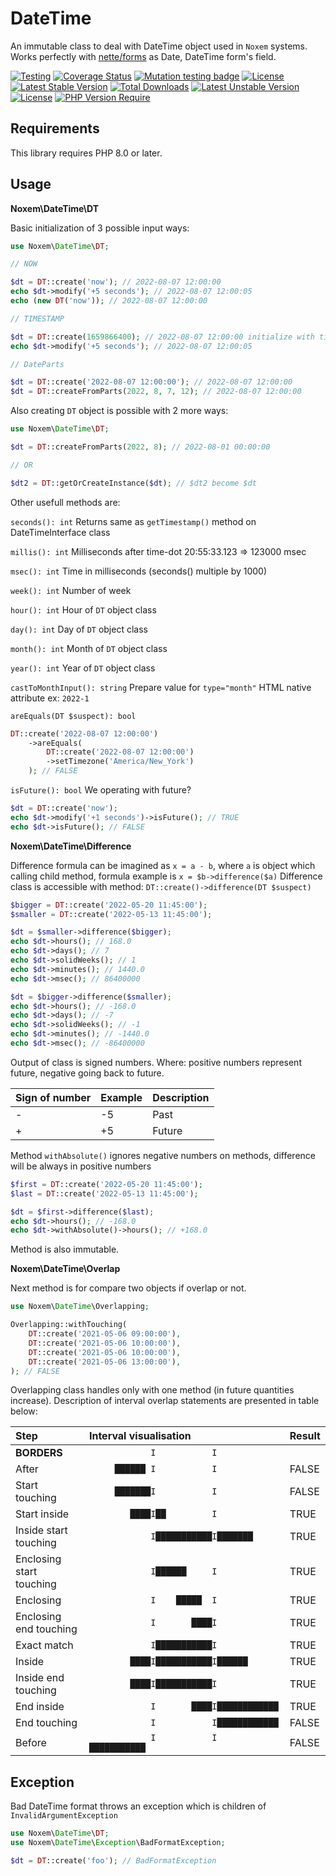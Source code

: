 # DateTime
An immutable class to deal with DateTime object used in `Noxem` systems. Works perfectly with [nette/forms](https://github.com/nette/forms) as Date, DateTime form's field. 



[![Testing](https://badgen.net/github/checks/nxmcz/date-time/main?cache=300)](https://github.com/nxmcz/date-time/actions)
[![Coverage Status](https://coveralls.io/repos/github/nxmcz/date-time/badge.svg?branch=main)](https://coveralls.io/github/nxmcz/date-time?branch=main)
[![Mutation testing badge](https://img.shields.io/endpoint?style=flat&url=https%3A%2F%2Fbadge-api.stryker-mutator.io%2Fgithub.com%2Fnxmcz%2Fdate-time%2Fmain)](https://dashboard.stryker-mutator.io/reports/github.com/nxmcz/date-time/main)
[![License](https://img.shields.io/badge/license-MIT-blue.svg)](https://github.com/nxmcz/date-time/blob/main/LICENSE)
[![Latest Stable Version](http://poser.pugx.org/nxmcz/date-time/v)](https://packagist.org/packages/nxmcz/date-time) [![Total Downloads](http://poser.pugx.org/nxmcz/date-time/downloads)](https://packagist.org/packages/nxmcz/date-time) [![Latest Unstable Version](http://poser.pugx.org/nxmcz/date-time/v/unstable)](https://packagist.org/packages/nxmcz/date-time) [![License](http://poser.pugx.org/nxmcz/date-time/license)](https://packagist.org/packages/nxmcz/date-time) [![PHP Version Require](http://poser.pugx.org/nxmcz/date-time/require/php)](https://packagist.org/packages/nxmcz/date-time)

Requirements
------------
This library requires PHP 8.0 or later.

Usage
-----

**Noxem\DateTime\DT**

Basic initialization of 3 possible input ways:

```php
use Noxem\DateTime\DT;

// NOW

$dt = DT::create('now'); // 2022-08-07 12:00:00
echo $dt->modify('+5 seconds'); // 2022-08-07 12:00:05
echo (new DT('now')); // 2022-08-07 12:00:00

// TIMESTAMP

$dt = DT::create(1659866400); // 2022-08-07 12:00:00 initialize with timestamp
echo $dt->modify('+5 seconds'); // 2022-08-07 12:00:05

// DateParts

$dt = DT::create('2022-08-07 12:00:00'); // 2022-08-07 12:00:00
$dt = DT::createFromParts(2022, 8, 7, 12); // 2022-08-07 12:00:00
```
Also creating `DT` object is possible with 2 more ways:
```php
use Noxem\DateTime\DT;

$dt = DT::createFromParts(2022, 8); // 2022-08-01 00:00:00

// OR

$dt2 = DT::getOrCreateInstance($dt); // $dt2 become $dt
```
Other usefull methods are:

`seconds(): int` Returns same as `getTimestamp()` method on DateTimeInterface class

`millis(): int` Milliseconds after time-dot 20:55:33.123 => 123000 msec

`msec(): int` Time in milliseconds (seconds() multiple by 1000)  

`week(): int` Number of week

`hour(): int` Hour of `DT` object class

`day(): int` Day of `DT` object class

`month(): int` Month of `DT` object class

`year(): int` Year of `DT` object class

`castToMonthInput(): string` Prepare value for `type="month"` HTML native attribute ex: `2022-1`


`areEquals(DT $suspect): bool`
```php
DT::create('2022-08-07 12:00:00')
    ->areEquals(
        DT::create('2022-08-07 12:00:00')
        ->setTimezone('America/New_York')
    ); // FALSE
```
`isFuture(): bool` We operating with future? 
```php
$dt = DT::create('now');
echo $dt->modify('+1 seconds')->isFuture(); // TRUE
echo $dt->isFuture(); // FALSE
```
**Noxem\DateTime\Difference**

Difference formula can be imagined as `x = a - b`, where `a` is object which calling child method, formula example is `x = $b->difference($a)`
Difference class is accessible with method: 
`DT::create()->difference(DT $suspect)`
```php
$bigger = DT::create('2022-05-20 11:45:00');
$smaller = DT::create('2022-05-13 11:45:00');

$dt = $smaller->difference($bigger);
echo $dt->hours(); // 168.0
echo $dt->days(); // 7
echo $dt->solidWeeks(); // 1
echo $dt->minutes(); // 1440.0
echo $dt->msec(); // 86400000

$dt = $bigger->difference($smaller);
echo $dt->hours(); // -168.0
echo $dt->days(); // -7
echo $dt->solidWeeks(); // -1
echo $dt->minutes(); // -1440.0
echo $dt->msec(); // -86400000
```
Output of class is signed numbers. Where: positive numbers represent future, negative going back to future.

| Sign of number | Example | Description |
|----------------|---------|-------------|
| -              | -5      | Past        |
| +              | +5      | Future      |

Method `withAbsolute()` ignores negative numbers on methods, difference will be always in positive numbers
```php
$first = DT::create('2022-05-20 11:45:00');
$last = DT::create('2022-05-13 11:45:00');

$dt = $first->difference($last);
echo $dt->hours(); // -168.0
echo $dt->withAbsolute()->hours(); // +168.0
```
Method is also immutable.

**Noxem\DateTime\Overlap**

Next method is for compare two objects if overlap or not.

```php
use Noxem\DateTime\Overlapping;

Overlapping::withTouching(
    DT::create('2021-05-06 09:00:00'),
    DT::create('2021-05-06 10:00:00'),
    DT::create('2021-05-06 10:00:00'),
    DT::create('2021-05-06 13:00:00'),
); // FALSE
```
Overlapping class handles only with one method (in future quantities increase). Description of interval overlap statements are presented in table below:

| Step                     | Interval visualisation                    | Result |
|:-------------------------|:------------------------------------------|:-------|
| **BORDERS**              | `            I           I            `   |        |
| After                    | `     ██████ I           I            `   | FALSE  |
| Start touching           | `     ███████I           I            `   | FALSE  |
| Start inside             | `        ████I██         I            `   | TRUE   |
| Inside start touching    | `            I███████████I███████     `   | TRUE   |
| Enclosing start touching | `            I██████     I            `   | TRUE   |
| Enclosing                | `            I    █████  I            `   | TRUE   |
| Enclosing end touching   | `            I       ████I            `   | TRUE   |
| Exact match              | `            I███████████I            `   | TRUE   |
| Inside                   | `        ████I███████████I██████      `   | TRUE   |
| Inside end touching      | `        ████I███████████I            `   | TRUE   |
| End inside               | `            I       ████I████████████`   | TRUE   |
| End touching             | `            I           I████████████`   | FALSE  |
| Before                   | `            I           I  ███████████`  | FALSE  |



Exception
---------
Bad DateTime format throws an exception which is children of `InvalidArgumentException`

```php
use Noxem\DateTime\DT;
use Noxem\DateTime\Exception\BadFormatException;

$dt = DT::create('foo'); // BadFormatException
```

